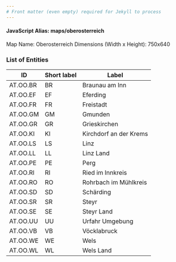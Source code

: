 ```yaml
---
# Front matter (even empty) required for Jekyll to process
---
```


#### JavaScript Alias: maps/oberosterreich

Map Name: Oberosterreich
Dimensions (Width x Height): 750x640





### List of Entities

ID | Short label | Label
---|---|---|
AT.OO.BR|BR|Braunau am Inn
AT.OO.EF|EF|Eferding
AT.OO.FR|FR|Freistadt
AT.OO.GM|GM|Gmunden
AT.OO.GR|GR|Grieskirchen
AT.OO.KI|KI|Kirchdorf an der Krems
AT.OO.LS|LS|Linz
AT.OO.LL|LL|Linz Land
AT.OO.PE|PE|Perg
AT.OO.RI|RI|Ried im Innkreis
AT.OO.RO|RO|Rohrbach im Mühlkreis
AT.OO.SD|SD|Schärding
AT.OO.SR|SR|Steyr
AT.OO.SE|SE|Steyr Land
AT.OO.UU|UU|Urfahr Umgebung
AT.OO.VB|VB|Vöcklabruck
AT.OO.WE|WE|Wels
AT.OO.WL|WL|Wels Land

